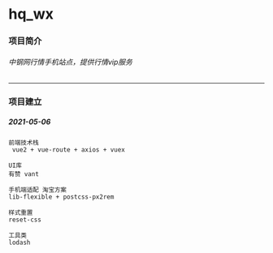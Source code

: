 # hq_wx

### 项目简介

###### 中钢网行情手机站点，提供行情vip服务
---
### 项目建立 
##### 2021-05-06

```
前端技术栈
 vue2 + vue-route + axios + vuex

UI库
有赞 vant

手机端适配 淘宝方案
lib-flexible + postcss-px2rem

样式重置
reset-css

工具类
lodash
```
